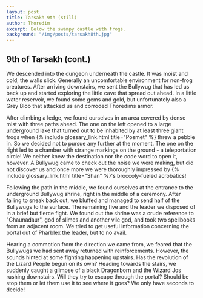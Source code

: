 ```yaml
---
layout: post
title: Tarsakh 9th (still)
author: Thoredim
excerpt: Below the swampy castle with frogs.
background: "/img/posts/tarsakh8th.jpg"
---
```


## 9th of Tarsakh (cont.)

We descended into the dungeon underneath the castle. It was moist and cold, the
walls slick. Generally an uncomfortable environment for non-frog creatures.
After arriving downstairs, we sent the Bullywug that has led us back up and
started exploring the little cave that spread out ahead. In a little water
reservoir, we found some gems and gold, but unfortunately also a Grey Blob that
attacked us and corroded Thoredims armor.

After climbing a ledge, we found ourselves in an area covered by dense mist
with three paths ahead. The one on the left opened to a large underground lake
that turned out to be inhabited by at least three giant frogs when {% include glossary_link.html title="Posmet" %}
threw a pebble in. So we decided not to pursue any further at the moment. The
one on the right led to a chamber with strange markings on the ground - a
teleportation circle! We neither knew the destination nor the code word to open it, however.
A Bullywug came to check out the noise we were making, but did not discover us
and once more we were thoroughly impressed by {% include glossary_link.html title="Shan" %}'s broccoly-fueled acrobatics!

Following the path in the middle, we found ourselves at the entrance to the
underground Bullywug shrine, right in the middle of a ceremony. After failing
to sneak back out, we bluffed and managed to send half of the Bullywugs to the
surface. The remaining five and the leader we disposed of in a brief but fierce
fight. We found out the shrine was a crude reference to "Ghaunadaur", god of
slimes and another vile god, and took two spellbooks from an adjacent room. We
tried to get useful information concerning the portal out of Pharblex the
leader, but to no avail.

Hearing a commotion from the direction we came from, we feared that the
Bullywugs we had sent away returned with reinforcements. However, the sounds
hinted at some fighting happening upstairs. Has the revolution of the Lizard
People begun on its own? Heading towards the stairs, we suddenly caught a
glimpse of a black Dragonborn and the Wizard Jos rushing downstairs. Will they
try to escape through the portal? Should be stop them or let them use it to see
where it goes? We only have seconds to decide!
